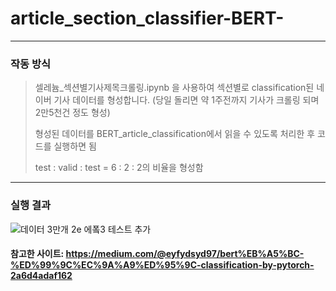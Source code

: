# article_section_classifier-BERT-   
   
   
   
<hr/>   
   
### 작동 방식

>   
> 셀레늄_섹션별기사제목크롤링.ipynb 을 사용하여 섹션별로 classification된 네이버 기사 데이터를 형성합니다.
> (당일 돌리면 약 1주전까지 기사가 크롤링 되며 2만5천건 정도 형성)
>
> 형성된 데이터를 BERT_article_classification에서 읽을 수 있도록 처리한 후 코드를 실행하면 됨
>
> test : valid : test = 6 : 2 : 2의 비율을 형성함 

   
<hr/>   


### 실행 결과


![데이터 3만개 2e 에퐄3 테스트 추가](https://user-images.githubusercontent.com/62196278/125653735-5d229cbd-8d65-4a77-93f3-20dfcccf512c.jpg)
   
   
#### 참고한 사이트: https://medium.com/@eyfydsyd97/bert%EB%A5%BC-%ED%99%9C%EC%9A%A9%ED%95%9C-classification-by-pytorch-2a6d4adaf162
